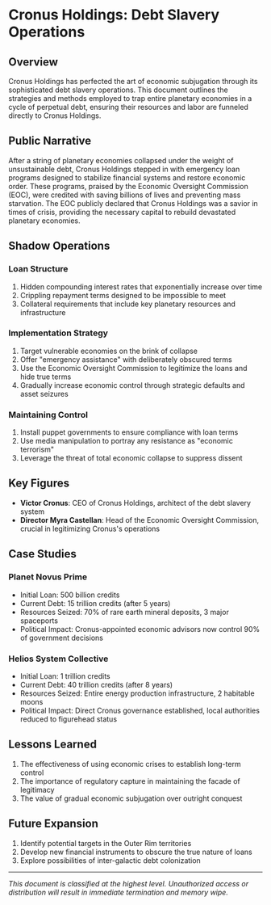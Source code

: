 # Cronus Holdings: Debt Slavery Operations

## Overview

Cronus Holdings has perfected the art of economic subjugation through its sophisticated debt slavery operations. This document outlines the strategies and methods employed to trap entire planetary economies in a cycle of perpetual debt, ensuring their resources and labor are funneled directly to Cronus Holdings.

## Public Narrative

After a string of planetary economies collapsed under the weight of unsustainable debt, Cronus Holdings stepped in with emergency loan programs designed to stabilize financial systems and restore economic order. These programs, praised by the Economic Oversight Commission (EOC), were credited with saving billions of lives and preventing mass starvation. The EOC publicly declared that Cronus Holdings was a savior in times of crisis, providing the necessary capital to rebuild devastated planetary economies.

## Shadow Operations

### Loan Structure

1. Hidden compounding interest rates that exponentially increase over time
2. Crippling repayment terms designed to be impossible to meet
3. Collateral requirements that include key planetary resources and infrastructure

### Implementation Strategy

1. Target vulnerable economies on the brink of collapse
2. Offer "emergency assistance" with deliberately obscured terms
3. Use the Economic Oversight Commission to legitimize the loans and hide true terms
4. Gradually increase economic control through strategic defaults and asset seizures

### Maintaining Control

1. Install puppet governments to ensure compliance with loan terms
2. Use media manipulation to portray any resistance as "economic terrorism"
3. Leverage the threat of total economic collapse to suppress dissent

## Key Figures

- **Victor Cronus**: CEO of Cronus Holdings, architect of the debt slavery system
- **Director Myra Castellan**: Head of the Economic Oversight Commission, crucial in legitimizing Cronus's operations

## Case Studies

### Planet Novus Prime

- Initial Loan: 500 billion credits
- Current Debt: 15 trillion credits (after 5 years)
- Resources Seized: 70% of rare earth mineral deposits, 3 major spaceports
- Political Impact: Cronus-appointed economic advisors now control 90% of government decisions

### Helios System Collective

- Initial Loan: 1 trillion credits
- Current Debt: 40 trillion credits (after 8 years)
- Resources Seized: Entire energy production infrastructure, 2 habitable moons
- Political Impact: Direct Cronus governance established, local authorities reduced to figurehead status

## Lessons Learned

1. The effectiveness of using economic crises to establish long-term control
2. The importance of regulatory capture in maintaining the facade of legitimacy
3. The value of gradual economic subjugation over outright conquest

## Future Expansion

1. Identify potential targets in the Outer Rim territories
2. Develop new financial instruments to obscure the true nature of loans
3. Explore possibilities of inter-galactic debt colonization

---

*This document is classified at the highest level. Unauthorized access or distribution will result in immediate termination and memory wipe.*
